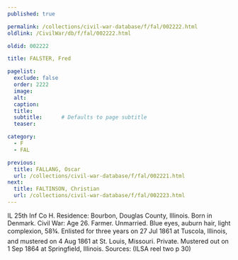 ```yaml
---
published: true

permalink: /collections/civil-war-database/f/fal/002222.html
oldlink: /CivilWar/db/f/fal/002222.html

oldid: 002222

title: FALSTER, Fred

pagelist:
  exclude: false
  order: 2222
  image: 
  alt:
  caption:
  title:
  subtitle:      # Defaults to page subtitle
  teaser:

category: 
  - F 
  - FAL

previous:
  title: FALLANG, Oscar
  url: /collections/civil-war-database/f/fal/002221.html  
next:
  title: FALTINSON, Christian
  url: /collections/civil-war-database/f/fal/002223.html   
---
```

IL 25th Inf Co H. Residence: Bourbon, Douglas County, Illinois. Born in Denmark. Civil War: Age 26. Farmer. Unmarried. Blue eyes, auburn hair, light complexion, 5&#146;8&frac34;&#148;. Enlisted for three years on 27 Jul 1861 at Tuscola, Illinois, and mustered on 4 Aug 1861 at St. Louis, Missouri. Private. Mustered out on 1 Sep 1864 at Springfield, Illinois. Sources: (ILSA reel two p 30)
